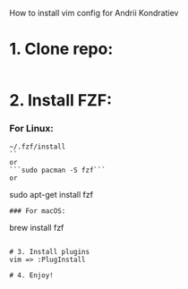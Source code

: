 How to install vim config for Andrii Kondratiev

# 1. Clone repo:
```git clone git@github.com:keedhost/vim.git ~/.vim
```

# 2. Install FZF:
### For Linux:
```git clone --depth 1 https://github.com/junegunn/fzf.git ~/.fzf && \
~/.fzf/install
``
or
```sudo pacman -S fzf```
or
```
sudo apt-get install fzf
```
### For macOS:
```
brew install fzf
```

# 3. Install plugins 
vim => :PlugInstall

# 4. Enjoy!
